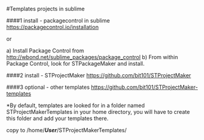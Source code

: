#Templates projects in sublime

####1 install - packagecontrol in sublime
https://packagecontrol.io/installation

or

a) Install Package Control from http://wbond.net/sublime_packages/package_control
b) From within Package Control, look for STPackageMaker and install.

####2 install - STProjectMaker
https://github.com/bit101/STProjectMaker

####3 optional - other templates
https://github.com/bit101/STProjectMaker-templates

*By default, templates are looked for in a folder named STProjectMakerTemplates in your home directory, you will have to create this folder and add your templates there.

copy to /home/***User***/STProjectMakerTemplates/